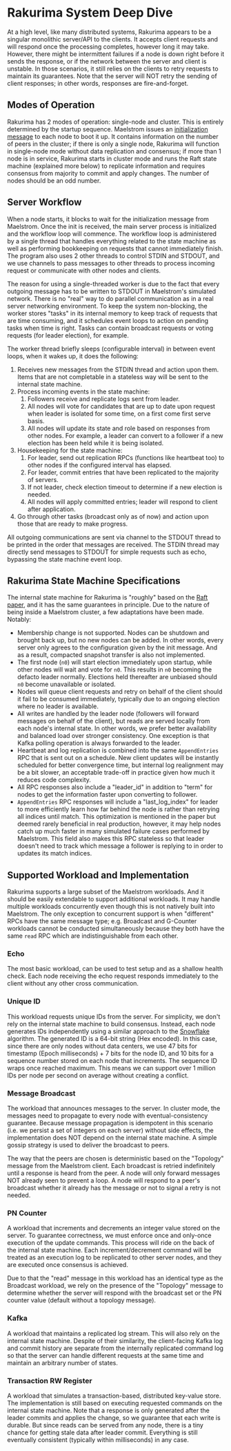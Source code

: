# Rakurima System Deep Dive

At a high level, like many distributed systems, Rakurima appears to be a singular monolithic server/API to the clients. It accepts client requests and will respond once the processing completes, however long it may take. However, there might be intermittent failures if a node is down right before it sends the response, or if the network between the server and client is unstable. In those scenarios, it still relies on the clients to retry requests to maintain its guarantees. Note that the server will NOT retry the sending of client responses; in other words, responses are fire-and-forget.

## Modes of Operation
Rakurima has 2 modes of operation: single-node and cluster. This is entirely determined by the startup sequence. Maelstrom issues an [initialization message](https://github.com/jepsen-io/maelstrom/blob/main/doc/protocol.md#initialization) to each node to boot it up. It contains information on the number of peers in the cluster; if there is only a single node, Rakurima will function in single-node mode without data replication and consensus; if more than 1 node is in service, Rakurima starts in cluster mode and runs the Raft state machine (explained more below) to replicate information and requires consensus from majority to commit and apply changes. The number of nodes should be an odd number.

## Server Workflow
When a node starts, it blocks to wait for the initialization message from Maelstrom. Once the init is received, the main server process is initialized and the workflow loop will commence. The workflow loop is administered by a single thread that handles everything related to the state machine as well as performing bookkeeping on requests that cannot immediately finish. The program also uses 2 other threads to control STDIN and STDOUT, and we use channels to pass messages to other threads to process incoming request or communicate with other nodes and clients.

The reason for using a single-threaded worker is due to the fact that every outgoing message has to be written to STDOUT in Maelstrom's simulated network. There is no "real" way to do parallel communication as in a real server networking environment. To keep the system non-blocking, the worker stores "tasks" in its internal memory to keep track of requests that are time consuming, and it schedules event loops to action on pending tasks when time is right. Tasks can contain broadcast requests or voting requests (for leader election), for example.

The worker thread briefly sleeps (configurable interval) in between event loops, when it wakes up, it does the following:
1. Receives new messages from the STDIN thread and action upon them. Items that are not completable in a stateless way will be sent to the internal state machine.
2. Process incoming events in the state machine:
   1. Followers receive and replicate logs sent from leader.
   2. All nodes will vote for candidates that are up to date upon request when leader is isolated for some time, on a first come first serve basis.
   3. All nodes will update its state and role based on responses from other nodes. For example, a leader can convert to a follower if a new election has been held while it is being isolated.
3. Housekeeping for the state machine:
   1. For leader, send out replication RPCs (functions like heartbeat too) to other nodes if the configured interval has elapsed.
   2. For leader, commit entries that have been replicated to the majority of servers.
   3. If not leader, check election timeout to determine if a new election is needed.
   4. All nodes will apply committed entries; leader will respond to client after application.
4. Go through other tasks (broadcast only as of now) and action upon those that are ready to make progress.

All outgoing communications are sent via channel to the STDOUT thread to be printed in the order that messages are received. The STDIN thread may directly send messages to STDOUT for simple requests such as echo, bypassing the state machine event loop.

## Rakurima State Machine Specifications
The internal state machine for Rakurima is "roughly" based on the [Raft paper](https://raft.github.io/raft.pdf), and it has the same guarantees in principle. Due to the nature of being inside a Maelstrom cluster, a few adaptations have been made. Notably:
* Membership change is not supported. Nodes can be shutdown and brought back up, but no new nodes can be added. In other words, every server only agrees to the configuration given by the init message. And as a result, compacted snapshot transfer is also not implemented.
* The first node (`n0`) will start election immediately upon startup, while other nodes will wait and vote for `n0`. This results in `n0` becoming the defacto leader normally. Elections held thereafter are unbiased should `n0` become unavailable or isolated.
* Nodes will queue client requests and retry on behalf of the client should it fail to be consumed immediately, typically due to an ongoing election where no leader is available.
* All writes are handled by the leader node (followers will forward messages on behalf of the client), but reads are served locally from each node's internal state. In other words, we prefer better availability and balanced load over stronger consistency. One exception is that Kafka polling operation is always forwarded to the leader.
* Heartbeat and log replication is combined into the same `AppendEntries` RPC that is sent out on a schedule. New client updates will be instantly scheduled for better convergence time, but internal log realignment may be a bit slower, an acceptable trade-off in practice given how much it reduces code complexity.
* All RPC responses also include a "leader_id" in addition to "term" for nodes to get the information faster upon converting to follower.
* `AppendEntries` RPC responses will include a "last_log_index" for leader to more efficiently learn how far behind the node is rather than retrying all indices until match. This optimization is mentioned in the paper but deemed rarely beneficial in real production, however, it may help nodes catch up much faster in many simulated failure cases performed by Maelstrom. This field also makes this RPC stateless so that leader doesn't need to track which message a follower is replying to in order to updates its match indices.

## Supported Workload and Implementation
Rakurima supports a large subset of the Maelstrom workloads. And it should be easily extendable to support additional workloads. It may handle multiple workloads concurrently even though this is not natively built into Maelstrom. The only exception to concurrent support is when "different" RPCs have the same message type; e.g. Broadcast and G-Counter workloads cannot be conducted simultaneously because they both have the same `read` RPC which are indistinguishable from each other.

### Echo
The most basic workload, can be used to test setup and as a shallow health check. Each node receiving the echo request responds immediately to the client without any other cross communication.

### Unique ID
This workload requests unique IDs from the server. For simplicity, we don't rely on the internal state machine to build consensus. Instead, each node generates IDs independently using a similar approach to the [Snowflake](https://blog.x.com/engineering/en_us/a/2010/announcing-snowflake) algorithm. The generated ID is a 64-bit string (Hex encoded). In this case, since there are only nodes without data centers, we use 47 bits for timestamp (Epoch milliseconds) + 7 bits for the node ID, and 10 bits for a sequence number stored on each node that increments. The sequence ID wraps once reached maximum. This means we can support over 1 million IDs per node per second on average without creating a conflict.

### Message Broadcast
The workload that announces messages to the server. In cluster mode, the messages need to propagate to every node with eventual-consistency guarantee. Because message propagation is idempotent in this scenario (i.e. we persist a set of integers on each server) without side effects, the implementation does NOT depend on the internal state machine. A simple gossip strategy is used to deliver the broadcast to peers.

The way that the peers are chosen is deterministic based on the "Topology" message from the Maelstrom client. Each broadcast is retried indefinitely until a response is heard from the peer. A node will only forward messages NOT already seen to prevent a loop. A node will respond to a peer's broadcast whether it already has the message or not to signal a retry is not needed.

### PN Counter
A workload that increments and decrements an integer value stored on the server. To guarantee correctness, we must enforce once and only-once execution of the update commands. This process will ride on the back of the internal state machine. Each increment/decrement command will be treated as an execution log to be replicated to other server nodes, and they are executed once consensus is achieved.

Due to that the "read" message in this workload has an identical type as the Broadcast workload, we rely on the presence of the "Topology" message to determine whether the server will respond with the broadcast set or the PN counter value (default without a topology message).

### Kafka
A workload that maintains a replicated log stream. This will also rely on the internal state machine. Despite of their similarity, the client-facing Kafka log and commit history are separate from the internally replicated command log so that the server can handle different requests at the same time and maintain an arbitrary number of states.

### Transaction RW Register
A workload that simulates a transaction-based, distributed key-value store. The implementation is still based on executing requested commands on the internal state machine. Note that a response is only generated after the leader commits and applies the change, so we guarantee that each write is durable. But since reads can be served from any node, there is a tiny chance for getting stale data after leader commit. Everything is still eventually consistent (typically within milliseconds) in any case.
